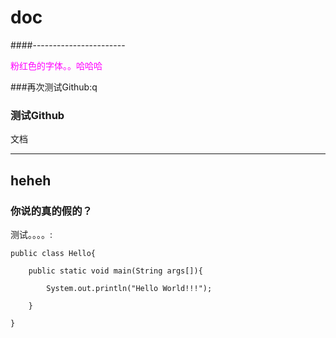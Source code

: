 # doc

####-----------------------

<font color="#FF00FF">粉红色的字体。。哈哈哈</font>

###再次测试Github:q

### 测试Github

文档

------
heheh
------

### 你说的真的假的？


测试。。。。:

```
public class Hello{

    public static void main(String args[]){

        System.out.println("Hello World!!!");

    }

}
```

